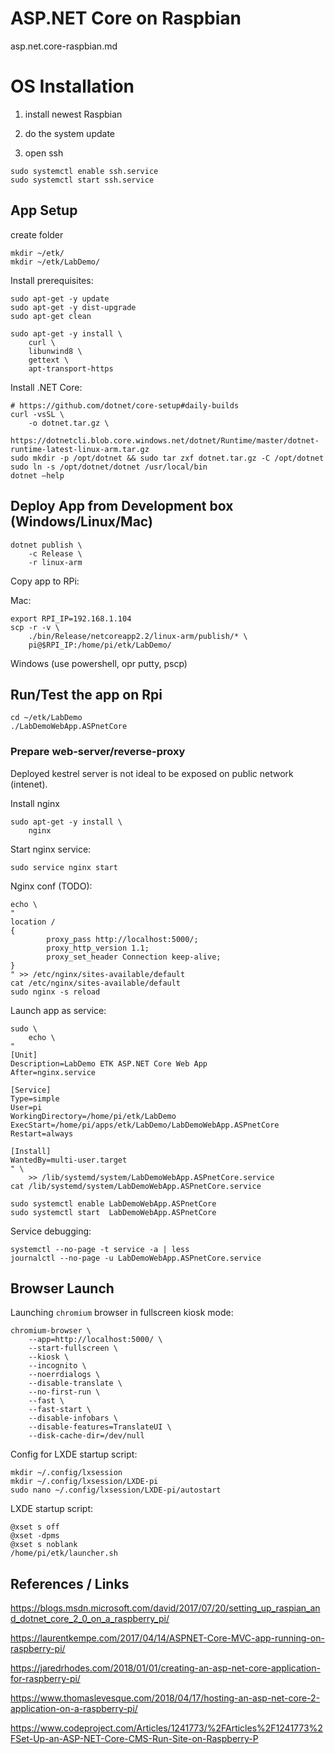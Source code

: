# ASP.NET Core on Raspbian

asp.net.core-raspbian.md


# OS Installation

1.   install newest Raspbian

2.  do the system update

3.   open ssh

```
sudo systemctl enable ssh.service
sudo systemctl start ssh.service
```

## App Setup

create folder

```
mkdir ~/etk/
mkdir ~/etk/LabDemo/
```

Install prerequisites:

```
sudo apt-get -y update
sudo apt-get -y dist-upgrade
sudo apt-get clean

sudo apt-get -y install \
    curl \
    libunwind8 \
    gettext \
    apt-transport-https
```

Install .NET Core:

```
# https://github.com/dotnet/core-setup#daily-builds
curl -vsSL \
    -o dotnet.tar.gz \
    https://dotnetcli.blob.core.windows.net/dotnet/Runtime/master/dotnet-runtime-latest-linux-arm.tar.gz
sudo mkdir -p /opt/dotnet && sudo tar zxf dotnet.tar.gz -C /opt/dotnet 
sudo ln -s /opt/dotnet/dotnet /usr/local/bin
dotnet –help
```

## Deploy App from Development box (Windows/Linux/Mac)


```
dotnet publish \
    -c Release \
    -r linux-arm
```

Copy app to RPi:

Mac:

```
export RPI_IP=192.168.1.104
scp -r -v \
    ./bin/Release/netcoreapp2.2/linux-arm/publish/* \
    pi@$RPI_IP:/home/pi/etk/LabDemo/
```
Windows (use powershell, opr putty, pscp)


## Run/Test the app on Rpi

```
cd ~/etk/LabDemo
./LabDemoWebApp.ASPnetCore
```

### Prepare web-server/reverse-proxy

Deployed kestrel server is not ideal to be exposed on public network (intenet).

Install nginx

```
sudo apt-get -y install \
    nginx
```

Start nginx service:

```
sudo service nginx start
```

Nginx conf (TODO):

```
echo \
"
location / 
{
        proxy_pass http://localhost:5000/;
        proxy_http_version 1.1;
        proxy_set_header Connection keep-alive;
}
" >> /etc/nginx/sites-available/default
cat /etc/nginx/sites-available/default
sudo nginx -s reload
```

Launch app as service:

```
sudo \
    echo \
"
[Unit]
Description=LabDemo ETK ASP.NET Core Web App
After=nginx.service
 
[Service]
Type=simple
User=pi
WorkingDirectory=/home/pi/etk/LabDemo
ExecStart=/home/pi/apps/etk/LabDemo/LabDemoWebApp.ASPnetCore
Restart=always
 
[Install]
WantedBy=multi-user.target
" \
    >> /lib/systemd/system/LabDemoWebApp.ASPnetCore.service
cat /lib/systemd/system/LabDemoWebApp.ASPnetCore.service

sudo systemctl enable LabDemoWebApp.ASPnetCore
sudo systemctl start  LabDemoWebApp.ASPnetCore
```

Service debugging:

```
systemctl --no-page -t service -a | less
journalctl --no-page -u LabDemoWebApp.ASPnetCore.service
```

## Browser Launch

Launching `chromium` browser in fullscreen kiosk mode:

```
chromium-browser \
    --app=http://localhost:5000/ \
    --start-fullscreen \
    --kiosk \
    --incognito \
    --noerrdialogs \
    --disable-translate \
    --no-first-run \
    --fast \
    --fast-start \
    --disable-infobars \
    --disable-features=TranslateUI \
    --disk-cache-dir=/dev/null
```

Config for LXDE startup script:

```
mkdir ~/.config/lxsession
mkdir ~/.config/lxsession/LXDE-pi
sudo nano ~/.config/lxsession/LXDE-pi/autostart
```

LXDE startup script:

```
@xset s off
@xset -dpms
@xset s noblank
/home/pi/etk/launcher.sh
```

## References / Links

https://blogs.msdn.microsoft.com/david/2017/07/20/setting_up_raspian_and_dotnet_core_2_0_on_a_raspberry_pi/

https://laurentkempe.com/2017/04/14/ASPNET-Core-MVC-app-running-on-raspberry-pi/

https://jaredrhodes.com/2018/01/01/creating-an-asp-net-core-application-for-raspberry-pi/

https://www.thomaslevesque.com/2018/04/17/hosting-an-asp-net-core-2-application-on-a-raspberry-pi/

https://www.codeproject.com/Articles/1241773/%2FArticles%2F1241773%2FSet-Up-an-ASP-NET-Core-CMS-Run-Site-on-Raspberry-P

